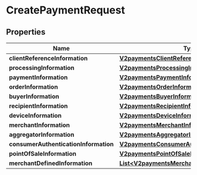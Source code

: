 
# CreatePaymentRequest

## Properties
Name | Type | Description | Notes
------------ | ------------- | ------------- | -------------
**clientReferenceInformation** | [**V2paymentsClientReferenceInformation**](V2paymentsClientReferenceInformation.md) |  |  [optional]
**processingInformation** | [**V2paymentsProcessingInformation**](V2paymentsProcessingInformation.md) |  |  [optional]
**paymentInformation** | [**V2paymentsPaymentInformation**](V2paymentsPaymentInformation.md) |  |  [optional]
**orderInformation** | [**V2paymentsOrderInformation**](V2paymentsOrderInformation.md) |  |  [optional]
**buyerInformation** | [**V2paymentsBuyerInformation**](V2paymentsBuyerInformation.md) |  |  [optional]
**recipientInformation** | [**V2paymentsRecipientInformation**](V2paymentsRecipientInformation.md) |  |  [optional]
**deviceInformation** | [**V2paymentsDeviceInformation**](V2paymentsDeviceInformation.md) |  |  [optional]
**merchantInformation** | [**V2paymentsMerchantInformation**](V2paymentsMerchantInformation.md) |  |  [optional]
**aggregatorInformation** | [**V2paymentsAggregatorInformation**](V2paymentsAggregatorInformation.md) |  |  [optional]
**consumerAuthenticationInformation** | [**V2paymentsConsumerAuthenticationInformation**](V2paymentsConsumerAuthenticationInformation.md) |  |  [optional]
**pointOfSaleInformation** | [**V2paymentsPointOfSaleInformation**](V2paymentsPointOfSaleInformation.md) |  |  [optional]
**merchantDefinedInformation** | [**List&lt;V2paymentsMerchantDefinedInformation&gt;**](V2paymentsMerchantDefinedInformation.md) | TBD |  [optional]




